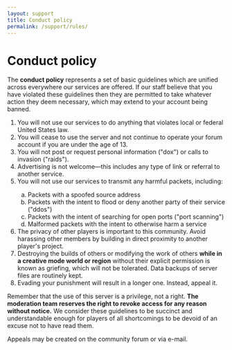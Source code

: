 ```yaml
---
layout: support
title: Conduct policy
permalink: /support/rules/
---
```

# Conduct policy
The **conduct policy** represents a set of basic guidelines which are unified across everywhere our services are offered.  If our staff believe that you have violated these guidelines then they are permitted to take whatever action they deem necessary, which may extend to your account being banned.

<ol>
	<li>You will not use our services to do anything that violates local or federal United States law.</li>
	<li>You will cease to use the server and not continue to operate your forum account if you are under the age of 13.</li>
	<li>You will not post or request personal information ("dox") or calls to invasion ("raids").</li>
	<li>Advertising is not welcome—this includes any type of link or referral to another service.</li>
	<li>You will not use our services to transmit any harmful packets, including:</li>
		<ol type="a">
			<li>Packets with a spoofed source address</li>
			<li>Packets with the intent to flood or deny another party of their service ("ddos")</li>
			<li>Packets with the intent of searching for open ports ("port scanning")</li>
			<li>Malformed packets with the intent to otherwise harm a service</li>
		</ol>
	<li>The privacy of other players is important to this community. Avoid harassing other members by building in direct proximity to another player's project.</li>
	<li>Destroying the builds of others or modifying the work of others <b>while in a creative mode world or region</b> without their explicit permission is known as griefing, which will not be tolerated. Data backups of server files are routinely kept.</li>
	<li>Evading your punishment will result in a longer one. Instead, appeal it.</li>
</ol>

Remember that the use of this server is a privilege, not a right.  **The moderation team reserves the right to revoke access for any reason without notice.**  We consider these guidelines to be succinct and understandable enough for players of all shortcomings to be devoid of an excuse not to have read them.

Appeals may be created on the community forum or via e-mail.
